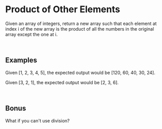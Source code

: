 # Product of Other Elements

Given an array of integers, return a new array such that each element at index i of the new array is the product of all the numbers in the original array except the one at i.

<br/>

## Examples
Given [1, 2, 3, 4, 5], the expected output would be [120, 60, 40, 30, 24].

Given [3, 2, 1], the expected output would be [2, 3, 6].

<br/>

## Bonus
What if you can't use division?